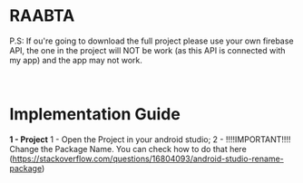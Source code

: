 <h1>RAABTA</h1>

<p>P.S: If ou're going to download the full project please use your own firebase API, the one in the project will NOT be work (as this API is connected with my app) and the app may not work.</p>
</br>
<h1>Implementation Guide</h1>
<p><strong>1 - Project</strong>
1 - Open the Project in your android studio;
2 - !!!!IMPORTANT!!!! Change the Package Name. You can check how to do that here (<a href="https://stackoverflow.com/questions/16804093/android-studio-rename-package" rel="nofollow">https://stackoverflow.com/questions/16804093/android-studio-rename-package</a>)</p>
